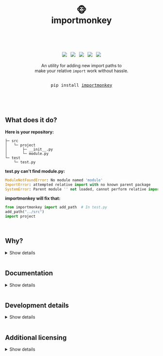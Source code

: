 <div align="center">
    <h1>
        <br>
        🐵
        <br>
        importmonkey
        <br>
        <br>
    </h1>
    <br>
    <br>
    <a href="https://www.python.org/"><img src="https://img.shields.io/badge/Python-3.12.0-blue?logo=python&logoColor=white"/></a>
    &nbsp;
    <a href="https://www.python.org/"><img src="https://img.shields.io/badge/Dependencies-None-blue"/></a>
    &nbsp;
    <a href="https://github.com/psf/black"><img src="https://img.shields.io/badge/Style-black-000000"/></a>
    &nbsp;
    <a href="https://choosealicense.com/licenses/unlicense/"><img src="https://img.shields.io/badge/Licence-The_Unlicence-purple"/></a>
    &nbsp;
    <a href="https://en.wikipedia.org/wiki/Finland"><img src="https://img.shields.io/badge/Made_with_%E2%9D%A4%20in-Finland-blue"/></a>
    <br>
    <br>
    An utility for adding new import paths to
    <br>
    make your relative <code>import</code> work without hassle.
    <br>
    <br>
    <pre>pip install <a href="https://github.com/hirsimaki-markus/importmonkey">importmonkey</a></pre>
    <br>
    <br>
    <br>
</div>





## What does it do?
**Here is your repository:**
```
├─ src
│   └─ project
│       ├─ __init__.py
│       └─ module.py
└─ test
    └─ test.py
```

**test.py can't find module.py:**
```python
ModuleNotFoundError: No module named 'module'
ImportError: attempted relative import with no known parent package
SystemError: Parent module '' not loaded, cannot perform relative import
```

**importmonkey will fix that:**

```python
from importmonkey import add_path  # In test.py
add_path("../src")
import project
```


<br>


## Why?
<details><summary>Show details</summary>

Sometimes you want a specific repo structure to test and build a package from the same
files so you need a relative / sibling / parent import.

</details>


<br>


## Documentation
<details><summary>Show details</summary>

```python
>>> import importmonkey
>>> help(importmonkey.add_path)
>>> # Or take a look at the well documented source.
```

</details>


<br>


## Development details
<details><summary>Show details</summary>

  **Linting**
  ```bash
  importmonkey$ python -m black .
  importmonkey$ python -m flake8 src/ test/
  ```

  **Testing**
  ```bash
  importmonkey$ python test/run_test_suite.py
  ```

  **Building & releasing**
  ```bash
  # Remember to increment __version__ in __init__.py
  # Also, remember to create .pypirc file in home directory
  importmonkey$ python -m build --wheel && rm -rf build/ && rm -rf src/importmonkey.egg-info/
  importmonkey$ python -m twine check dist/*
  importmonkey$ python -m twine upload dist/*
  importmonkey$ rm -rf dist/
  ```

</details>


<br>


## Additional licensing
<details><summary>Show details</summary>

This software is licensed under The Unlicense as the author's protest towards
the modern copyright landscape. If you need a different lisence for legal or
compability reasons, just ask.

</details>